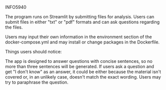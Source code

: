 INFO5940 

The program runs on Streamlit by submitting files for analysis. Users can submit files in either "txt" or "pdf" formats and can ask questions regarding the files.

Users may input their own information in the environment section of the docker-compose.yml and may install or change packages in the Dockerfile.

Things users should notice:

The app is designed to answer questions with concise sentences, so no more than three sentences will be generated.
If users ask a question and get "I don't know" as an answer, it could be either because the material isn't covered or, in an unlikely case, doesn't match the exact wording. Users may try to paraphrase the question.
